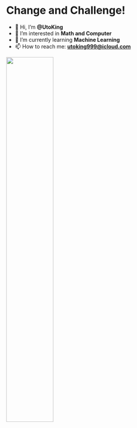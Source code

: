 # Change and Challenge!
- 👋 Hi, I’m **@UtoKing**
- 👀 I’m interested in **Math and Computer**
- 🌱 I’m currently learning **Machine Learning**
- 📫 How to reach me: **utoking999@icloud.com**

[<img align="left" width="50%" src="https://github-readme-stats.vercel.app/api?username=UtoKing&show_icons=true&&theme=dark">](https://github.com/utoking?template=classic)
<!---
UtoKing/UtoKing is a ✨ special ✨ repository because its `README.md` (this file) appears on your GitHub profile.
You can click the Preview link to take a look at your changes.
--->
